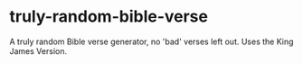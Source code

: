 # truly-random-bible-verse
A truly random Bible verse generator, no 'bad' verses left out. Uses the King James Version.
